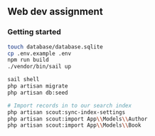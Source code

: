 ## Web dev assignment

### Getting started

```sh
touch database/database.sqlite
cp .env.example .env
npm run build
./vendor/bin/sail up

sail shell
php artisan migrate
php artisan db:seed

# Import records in to our search index
php artisan scout:sync-index-settings
php artisan scout:import App\\Models\\Author
php artisan scout:import App\\Models\\Book
```
